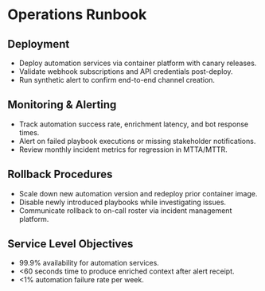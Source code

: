 # Operations Runbook

## Deployment
- Deploy automation services via container platform with canary releases.
- Validate webhook subscriptions and API credentials post-deploy.
- Run synthetic alert to confirm end-to-end channel creation.

## Monitoring & Alerting
- Track automation success rate, enrichment latency, and bot response times.
- Alert on failed playbook executions or missing stakeholder notifications.
- Review monthly incident metrics for regression in MTTA/MTTR.

## Rollback Procedures
- Scale down new automation version and redeploy prior container image.
- Disable newly introduced playbooks while investigating issues.
- Communicate rollback to on-call roster via incident management platform.

## Service Level Objectives
- 99.9% availability for automation services.
- <60 seconds time to produce enriched context after alert receipt.
- <1% automation failure rate per week.

